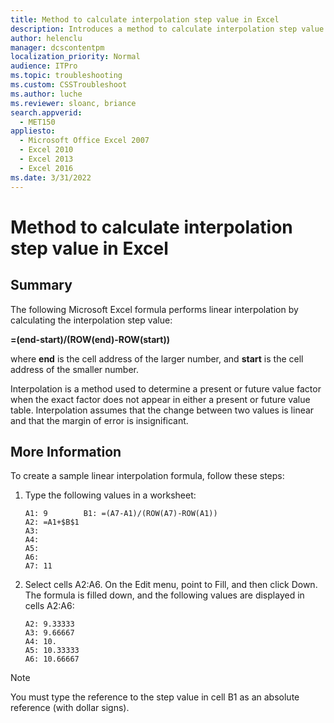 ```yaml
---
title: Method to calculate interpolation step value in Excel
description: Introduces a method to calculate interpolation step value in Excel.
author: helenclu
manager: dcscontentpm
localization_priority: Normal
audience: ITPro
ms.topic: troubleshooting
ms.custom: CSSTroubleshoot
ms.author: luche
ms.reviewer: sloanc, briance
search.appverid: 
  - MET150
appliesto: 
  - Microsoft Office Excel 2007
  - Excel 2010
  - Excel 2013
  - Excel 2016
ms.date: 3/31/2022
---
```


# Method to calculate interpolation step value in Excel

## Summary

The following Microsoft Excel formula performs linear interpolation by calculating the interpolation step value:

**=(end-start)/(ROW(end)-ROW(start))**

where **end** is the cell address of the larger number, and **start** is the cell address of the smaller number.

Interpolation is a method used to determine a present or future value factor when the exact factor does not appear in either a present or future value table. Interpolation assumes that the change between two values is linear and that the margin of error is insignificant.

## More Information

To create a sample linear interpolation formula, follow these steps:

1. Type the following values in a worksheet:

   ```excel
   A1: 9        B1: =(A7-A1)/(ROW(A7)-ROW(A1))
   A2: =A1+$B$1
   A3:
   A4:
   A5:
   A6:
   A7: 11
   ```
2. Select cells A2:A6. On the Edit menu, point to Fill, and then click Down. The formula is filled down, and the following values are displayed in cells A2:A6:

    ```excel
    A2: 9.33333
    A3: 9.66667
    A4: 10.
    A5: 10.33333
    A6: 10.66667
    ```

> [!NOTE]
> You must type the reference to the step value in cell B1 as an absolute reference (with dollar signs).
